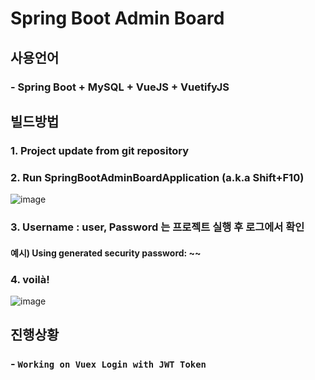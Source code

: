 # Spring Boot Admin Board
## 사용언어
### - Spring Boot + MySQL + VueJS + VuetifyJS

## 빌드방법
### 1. Project update from git repository
### 2. Run SpringBootAdminBoardApplication (a.k.a Shift+F10)
![image](https://user-images.githubusercontent.com/24692694/90340758-6fb14b00-e035-11ea-8d7d-8b504d51720a.png)
### 3. Username : user, Password 는 프로젝트 실행 후 로그에서 확인
#### 예시) Using generated security password: ~~
### 4. voilà!
![image](https://user-images.githubusercontent.com/24692694/90340854-e77f7580-e035-11ea-983c-78fe22794e11.png)

## 진행상황
### - `Working on Vuex Login with JWT Token`

